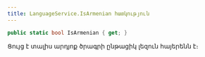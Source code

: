 ```yaml
---
title: LanguageService.IsArmenian հատկություն  
---
```


```c#
public static bool IsArmenian { get; }
```

Ցույց է տալիս արդյոք ծրագրի ընթացիկ լեզուն հայերենն է։
